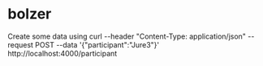 # bolzer

Create some data using
curl --header "Content-Type: application/json" --request POST --data '{"participant":"Jure3"}' http://localhost:4000/participant
